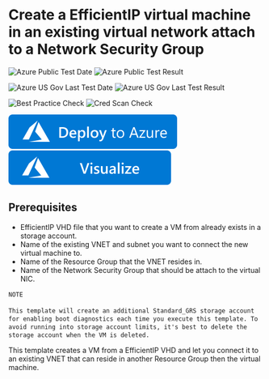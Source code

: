# Create a EfficientIP virtual machine in an existing virtual network attach to a Network Security Group

![Azure Public Test Date](https://azurequickstartsservice.blob.core.windows.net/badges/201-vm-efficientip-vhd/PublicLastTestDate.svg)
![Azure Public Test Result](https://azurequickstartsservice.blob.core.windows.net/badges/201-vm-efficientip-vhd/PublicDeployment.svg)

![Azure US Gov Last Test Date](https://azurequickstartsservice.blob.core.windows.net/badges/201-vm-efficientip-vhd/FairfaxLastTestDate.svg)
![Azure US Gov Last Test Result](https://azurequickstartsservice.blob.core.windows.net/badges/201-vm-efficientip-vhd/FairfaxDeployment.svg)

![Best Practice Check](https://azurequickstartsservice.blob.core.windows.net/badges/201-vm-efficientip-vhd/BestPracticeResult.svg)
![Cred Scan Check](https://azurequickstartsservice.blob.core.windows.net/badges/201-vm-efficientip-vhd/CredScanResult.svg)

[![Deploy To Azure](https://raw.githubusercontent.com/Azure/azure-quickstart-templates/master/1-CONTRIBUTION-GUIDE/images/deploytoazure.svg?sanitize=true)](https://portal.azure.com/#create/Microsoft.Template/uri/https%3A%2F%2Fraw.githubusercontent.com%2FAzure%2Fazure-quickstart-templates%2Fmaster%2F201-vm-efficientip-vhd-existing-vnet%2Fazuredeploy.json)
[![Visualize](https://raw.githubusercontent.com/Azure/azure-quickstart-templates/master/1-CONTRIBUTION-GUIDE/images/visualizebutton.svg?sanitize=true)](http://armviz.io/#/?load=https%3A%2F%2Fraw.githubusercontent.com%2FAzure%2Fazure-quickstart-templates%2Fmaster%2F201-vm-efficientip-vhd-existing-vnet%2Fazuredeploy.json)

## Prerequisites

- EfficientIP VHD file that you want to create a VM from already exists in a
  storage account.
- Name of the existing VNET and subnet you want to connect the new virtual
  machine to.
- Name of the Resource Group that the VNET resides in.
- Name of the Network Security Group that should be attach to the virtual NIC.

```
NOTE

This template will create an additional Standard_GRS storage account for enabling boot diagnostics each time you execute this template. To avoid running into storage account limits, it's best to delete the storage account when the VM is deleted.
```

This template creates a VM from a EfficientIP VHD and let you connect it to an
existing VNET that can reside in another Resource Group then the virtual
machine.
